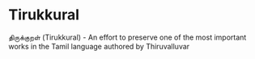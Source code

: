 # Tirukkural
திருக்குறள் (Tirukkural)  - An effort to preserve one of the most important works in the Tamil language authored by Thiruvalluvar
